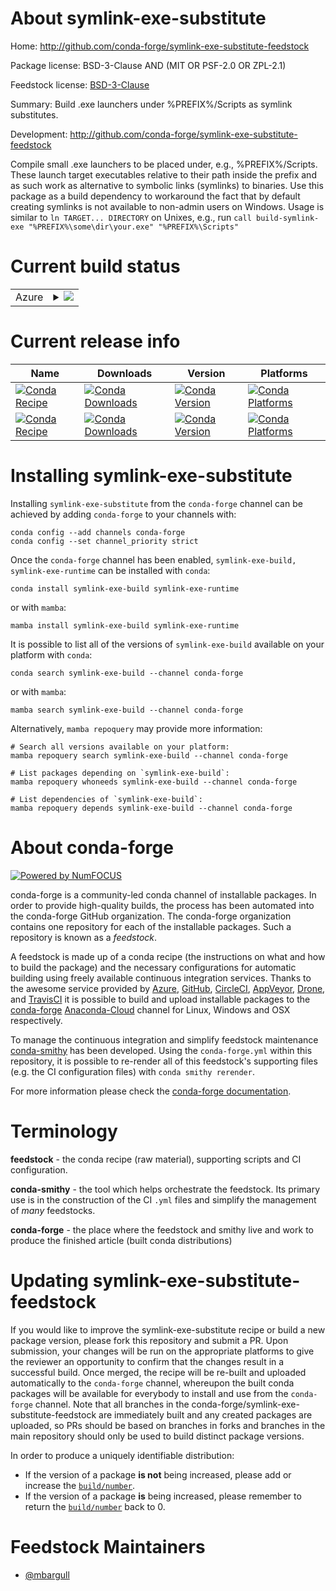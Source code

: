 About symlink-exe-substitute
============================

Home: http://github.com/conda-forge/symlink-exe-substitute-feedstock

Package license: BSD-3-Clause AND (MIT OR PSF-2.0 OR ZPL-2.1)

Feedstock license: [BSD-3-Clause](https://github.com/conda-forge/symlink-exe-substitute-feedstock/blob/main/LICENSE.txt)

Summary: Build .exe launchers under %PREFIX%/Scripts as symlink substitutes.

Development: http://github.com/conda-forge/symlink-exe-substitute-feedstock

Compile small .exe launchers to be placed under, e.g., %PREFIX%/Scripts.
These launch target executables relative to their path inside the prefix
and as such work as alternative to symbolic links (symlinks) to binaries.
Use this package as a build dependency to workaround the fact that by
default creating symlinks is not available to non-admin users on Windows.
Usage is similar to `ln TARGET... DIRECTORY` on Unixes, e.g., run
`call build-symlink-exe "%PREFIX%\some\dir\your.exe" "%PREFIX%\Scripts"`


Current build status
====================


<table>
    
  <tr>
    <td>Azure</td>
    <td>
      <details>
        <summary>
          <a href="https://dev.azure.com/conda-forge/feedstock-builds/_build/latest?definitionId=17767&branchName=main">
            <img src="https://dev.azure.com/conda-forge/feedstock-builds/_apis/build/status/symlink-exe-substitute-feedstock?branchName=main">
          </a>
        </summary>
        <table>
          <thead><tr><th>Variant</th><th>Status</th></tr></thead>
          <tbody><tr>
              <td>win_64</td>
              <td>
                <a href="https://dev.azure.com/conda-forge/feedstock-builds/_build/latest?definitionId=17767&branchName=main">
                  <img src="https://dev.azure.com/conda-forge/feedstock-builds/_apis/build/status/symlink-exe-substitute-feedstock?branchName=main&jobName=win&configuration=win_64_" alt="variant">
                </a>
              </td>
            </tr>
          </tbody>
        </table>
      </details>
    </td>
  </tr>
</table>

Current release info
====================

| Name | Downloads | Version | Platforms |
| --- | --- | --- | --- |
| [![Conda Recipe](https://img.shields.io/badge/recipe-symlink--exe--build-green.svg)](https://anaconda.org/conda-forge/symlink-exe-build) | [![Conda Downloads](https://img.shields.io/conda/dn/conda-forge/symlink-exe-build.svg)](https://anaconda.org/conda-forge/symlink-exe-build) | [![Conda Version](https://img.shields.io/conda/vn/conda-forge/symlink-exe-build.svg)](https://anaconda.org/conda-forge/symlink-exe-build) | [![Conda Platforms](https://img.shields.io/conda/pn/conda-forge/symlink-exe-build.svg)](https://anaconda.org/conda-forge/symlink-exe-build) |
| [![Conda Recipe](https://img.shields.io/badge/recipe-symlink--exe--runtime-green.svg)](https://anaconda.org/conda-forge/symlink-exe-runtime) | [![Conda Downloads](https://img.shields.io/conda/dn/conda-forge/symlink-exe-runtime.svg)](https://anaconda.org/conda-forge/symlink-exe-runtime) | [![Conda Version](https://img.shields.io/conda/vn/conda-forge/symlink-exe-runtime.svg)](https://anaconda.org/conda-forge/symlink-exe-runtime) | [![Conda Platforms](https://img.shields.io/conda/pn/conda-forge/symlink-exe-runtime.svg)](https://anaconda.org/conda-forge/symlink-exe-runtime) |

Installing symlink-exe-substitute
=================================

Installing `symlink-exe-substitute` from the `conda-forge` channel can be achieved by adding `conda-forge` to your channels with:

```
conda config --add channels conda-forge
conda config --set channel_priority strict
```

Once the `conda-forge` channel has been enabled, `symlink-exe-build, symlink-exe-runtime` can be installed with `conda`:

```
conda install symlink-exe-build symlink-exe-runtime
```

or with `mamba`:

```
mamba install symlink-exe-build symlink-exe-runtime
```

It is possible to list all of the versions of `symlink-exe-build` available on your platform with `conda`:

```
conda search symlink-exe-build --channel conda-forge
```

or with `mamba`:

```
mamba search symlink-exe-build --channel conda-forge
```

Alternatively, `mamba repoquery` may provide more information:

```
# Search all versions available on your platform:
mamba repoquery search symlink-exe-build --channel conda-forge

# List packages depending on `symlink-exe-build`:
mamba repoquery whoneeds symlink-exe-build --channel conda-forge

# List dependencies of `symlink-exe-build`:
mamba repoquery depends symlink-exe-build --channel conda-forge
```


About conda-forge
=================

[![Powered by
NumFOCUS](https://img.shields.io/badge/powered%20by-NumFOCUS-orange.svg?style=flat&colorA=E1523D&colorB=007D8A)](https://numfocus.org)

conda-forge is a community-led conda channel of installable packages.
In order to provide high-quality builds, the process has been automated into the
conda-forge GitHub organization. The conda-forge organization contains one repository
for each of the installable packages. Such a repository is known as a *feedstock*.

A feedstock is made up of a conda recipe (the instructions on what and how to build
the package) and the necessary configurations for automatic building using freely
available continuous integration services. Thanks to the awesome service provided by
[Azure](https://azure.microsoft.com/en-us/services/devops/), [GitHub](https://github.com/),
[CircleCI](https://circleci.com/), [AppVeyor](https://www.appveyor.com/),
[Drone](https://cloud.drone.io/welcome), and [TravisCI](https://travis-ci.com/)
it is possible to build and upload installable packages to the
[conda-forge](https://anaconda.org/conda-forge) [Anaconda-Cloud](https://anaconda.org/)
channel for Linux, Windows and OSX respectively.

To manage the continuous integration and simplify feedstock maintenance
[conda-smithy](https://github.com/conda-forge/conda-smithy) has been developed.
Using the ``conda-forge.yml`` within this repository, it is possible to re-render all of
this feedstock's supporting files (e.g. the CI configuration files) with ``conda smithy rerender``.

For more information please check the [conda-forge documentation](https://conda-forge.org/docs/).

Terminology
===========

**feedstock** - the conda recipe (raw material), supporting scripts and CI configuration.

**conda-smithy** - the tool which helps orchestrate the feedstock.
                   Its primary use is in the construction of the CI ``.yml`` files
                   and simplify the management of *many* feedstocks.

**conda-forge** - the place where the feedstock and smithy live and work to
                  produce the finished article (built conda distributions)


Updating symlink-exe-substitute-feedstock
=========================================

If you would like to improve the symlink-exe-substitute recipe or build a new
package version, please fork this repository and submit a PR. Upon submission,
your changes will be run on the appropriate platforms to give the reviewer an
opportunity to confirm that the changes result in a successful build. Once
merged, the recipe will be re-built and uploaded automatically to the
`conda-forge` channel, whereupon the built conda packages will be available for
everybody to install and use from the `conda-forge` channel.
Note that all branches in the conda-forge/symlink-exe-substitute-feedstock are
immediately built and any created packages are uploaded, so PRs should be based
on branches in forks and branches in the main repository should only be used to
build distinct package versions.

In order to produce a uniquely identifiable distribution:
 * If the version of a package **is not** being increased, please add or increase
   the [``build/number``](https://docs.conda.io/projects/conda-build/en/latest/resources/define-metadata.html#build-number-and-string).
 * If the version of a package **is** being increased, please remember to return
   the [``build/number``](https://docs.conda.io/projects/conda-build/en/latest/resources/define-metadata.html#build-number-and-string)
   back to 0.

Feedstock Maintainers
=====================

* [@mbargull](https://github.com/mbargull/)

